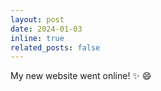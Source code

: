 ```yaml
---
layout: post
date: 2024-01-03
inline: true
related_posts: false
---
```


My new website went online! :sparkles: :smile: